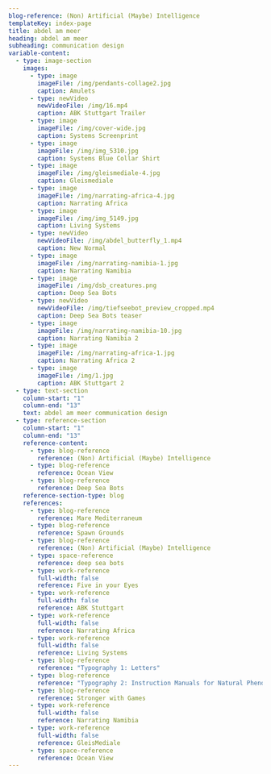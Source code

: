 ```yaml
---
blog-reference: (Non) Artificial (Maybe) Intelligence
templateKey: index-page
title: abdel am meer
heading: abdel am meer
subheading: communication design
variable-content:
  - type: image-section
    images:
      - type: image
        imageFile: /img/pendants-collage2.jpg
        caption: Amulets
      - type: newVideo
        newVideoFile: /img/16.mp4
        caption: ABK Stuttgart Trailer
      - type: image
        imageFile: /img/cover-wide.jpg
        caption: Systems Screenprint
      - type: image
        imageFile: /img/img_5310.jpg
        caption: Systems Blue Collar Shirt
      - type: image
        imageFile: /img/gleismediale-4.jpg
        caption: Gleismediale
      - type: image
        imageFile: /img/narrating-africa-4.jpg
        caption: Narrating Africa
      - type: image
        imageFile: /img/img_5149.jpg
        caption: Living Systems
      - type: newVideo
        newVideoFile: /img/abdel_butterfly_1.mp4
        caption: New Normal
      - type: image
        imageFile: /img/narrating-namibia-1.jpg
        caption: Narrating Namibia
      - type: image
        imageFile: /img/dsb_creatures.png
        caption: Deep Sea Bots
      - type: newVideo
        newVideoFile: /img/tiefseebot_preview_cropped.mp4
        caption: Deep Sea Bots teaser
      - type: image
        imageFile: /img/narrating-namibia-10.jpg
        caption: Narrating Namibia 2
      - type: image
        imageFile: /img/narrating-africa-1.jpg
        caption: Narrating Africa 2
      - type: image
        imageFile: /img/1.jpg
        caption: ABK Stuttgart 2
  - type: text-section
    column-start: "1"
    column-end: "13"
    text: a﻿bdel am meer communication design
  - type: reference-section
    column-start: "1"
    column-end: "13"
    reference-content:
      - type: blog-reference
        reference: (Non) Artificial (Maybe) Intelligence
      - type: blog-reference
        reference: Ocean View
      - type: blog-reference
        reference: Deep Sea Bots
    reference-section-type: blog
    references:
      - type: blog-reference
        reference: Mare Mediterraneum
      - type: blog-reference
        reference: Spawn Grounds
      - type: blog-reference
        reference: (Non) Artificial (Maybe) Intelligence
      - type: space-reference
        reference: deep sea bots
      - type: work-reference
        full-width: false
        reference: Five in your Eyes
      - type: work-reference
        full-width: false
        reference: ABK Stuttgart
      - type: work-reference
        full-width: false
        reference: Narrating Africa
      - type: work-reference
        full-width: false
        reference: Living Systems
      - type: blog-reference
        reference: "Typography 1: Letters"
      - type: blog-reference
        reference: "Typography 2: Instruction Manuals for Natural Phenomena"
      - type: blog-reference
        reference: Stronger with Games
      - type: work-reference
        full-width: false
        reference: Narrating Namibia
      - type: work-reference
        full-width: false
        reference: GleisMediale
      - type: space-reference
        reference: Ocean View
---
```

